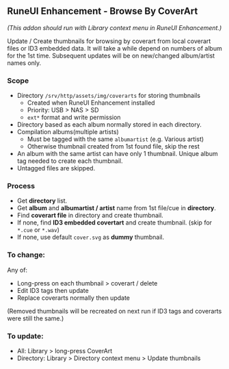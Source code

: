 ## RuneUI Enhancement - Browse By CoverArt
*(This addon should run with Library context menu in RuneUI Enhancement.)*  

Update / Create thumbnails for browsing by coverart from local coverart files or ID3 embedded data. It will take a while depend on numbers of album for the 1st time. Subsequent updates will be on new/changed album/artist names only.

### Scope
- Directory `/srv/http/assets/img/coverarts` for storing thumbnails
	- Created when RuneUI Enhancement installed
	- Priority: USB > NAS > SD 
	- `ext*` format and write permission
- Directory based as each album normally stored in each directory.
- Compilation albums(multiple artists) 
	- Must be tagged with the same `albumartist` (e.g. Various artist)
	- Otherwise thumbnail created from 1st found file, skip the rest
- An album with the same artist can have only 1 thumbnail. Unique album tag needed to create each thumbnail.
- Untagged files are skipped.

### Process
- Get **directory** list.
- Get **album** and **albumartist / artist** name from 1st file/cue in **directory**.
- Find **coverart file** in directory and create thumbnail.
- If none, find **ID3 embedded covertart** and create thumbnail. (skip for `*.cue` or `*.wav`)
- If none, use default `cover.svg` as **dummy** thumbnail.

### To change:
Any of:
- Long-press on each thumbnail > coverart / delete
- Edit ID3 tags then update
- Replace coverarts normally then update  

(Removed thumbnails will be recreated on next run if ID3 tags and coverarts were still the same.)

### To update:
- All: Library > long-press CoverArt
- Directory: Library > Directory context menu > Update thumbnails
